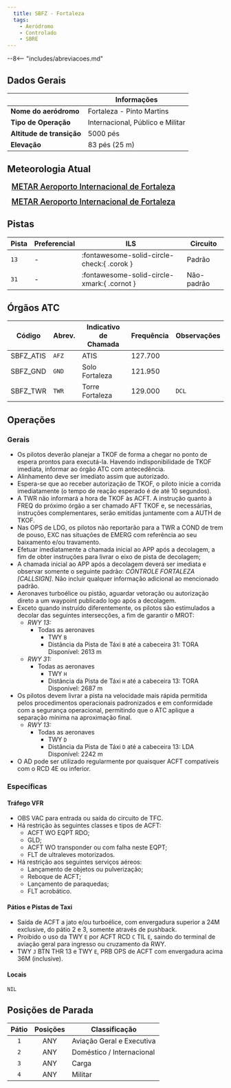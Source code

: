 ```yaml
---
  title: SBFZ - Fortaleza
  tags:
    - Aeródromo
    - Controlado
    - SBRE
---
```


--8<-- "includes/abreviacoes.md"

## Dados Gerais

|                              | Informações                          |
|------------------------------|--------------------------------------|
| **Nome do aeródromo**        | Fortaleza - Pinto Martins            |
| **Tipo de Operação**         | Internacional, Público e Militar     |
| **Altitude de transição**    | 5000 pés                             |
| **Elevação**                 | 83 pés (25 m)                       |

## Meteorologia Atual

<a href="https://metar-taf.com/pt/SBFZ" target="_blank" id="metartaf-LkzIl7SM"  style="font-size:18px; font-weight:500; color:#000; width:300px; height:435px; display:var(--show-dark); background-color: var(--md-default-bg-color); padding: 10px; margin: 0 0px 0.5em;">METAR Aeroporto Internacional de Fortaleza</a>
<script async defer crossorigin="anonymous" src="https://metar-taf.com/pt/embed-js/SBFZ?u=56997&bg_color=182061&qnh=hPa&rh=rh&target=LkzIl7SM"></script>
<a href="https://metar-taf.com/pt/SBFZ" target="_blank" id="metartaf-LkzIl7SN" style="font-size:18px; font-weight:500; color:#000; width:300px; height:435px; display:var(--show-light); background-color: var(--md-default-bg-color); padding: 10px; margin: 0 0px 0.5em;">METAR Aeroporto Internacional de Fortaleza</a>
<script async defer crossorigin="anonymous" src="https://metar-taf.com/pt/embed-js/SBFZ?u=56997&qnh=hPa&rh=rh&target=LkzIl7SN"></script>

## Pistas

| Pista | Preferencial  | ILS                                         | Circuito   |
|-------|---------------|---------------------------------------------|------------|
| `13`  | -             | :fontawesome-solid-circle-check:{ .corok }    | Padrão     |
| `31`  | -             | :fontawesome-solid-circle-xmark:{ .cornot } | Não-padrão     |

## Órgãos ATC

| Código     | Abrev. | Indicativo de Chamada | Frequência | Observações |
| ---------- | ------ | --------------------- | ---------- | ----------- |
| SBFZ_ATIS  | `AFZ`  | ATIS                  | 127.700    |             |
| SBFZ_GND   | `GND`  | Solo Fortaleza        | 121.950    |             |
| SBFZ_TWR   | `TWR`  | Torre Fortaleza       | 129.000    | `DCL`       |

## Operações

### Gerais

- Os pilotos deverão planejar a TKOF de forma a chegar no ponto de espera prontos para executá-la. Havendo indisponibilidade de TKOF imediata, informar ao órgão ATC com antecedência.
- Alinhamento deve ser imediato assim que autorizado.
- Espera-se que ao receber autorização de TKOF, o piloto inicie a corrida imediatamente (o tempo de reação esperado é de até 10 segundos).
- A TWR não informará a hora de TKOF às ACFT. A instrução quanto à FREQ do próximo órgão a ser chamado AFT TKOF e, se necessárias, instruções complementares, serão emitidas juntamente com a AUTH de TKOF.
- Nas OPS de LDG, os pilotos não reportarão para a TWR a COND de trem de pouso, EXC nas situações de EMERG com referência ao seu baixamento e/ou travamento.
- Efetuar imediatamente a chamada inicial ao APP após a decolagem, a fim de obter instruções para livrar o eixo de pista de decolagem;
- A chamada inicial ao APP após a decolagem deverá ser imediata e observar somente o seguinte padrão: *CONTROLE FORTALEZA [CALLSIGN]*. Não incluir qualquer informação adicional ao mencionado padrão.
- Aeronaves turboélice ou pistão, aguardar vetoração ou autorização direto a um waypoint publicado logo após a decolagem.
- Exceto quando instruído diferentemente, os pilotos são estimulados a decolar das seguintes intersecções, a fim de garantir o MROT:
    - *RWY 13:*
        * Todas as aeronaves
            * TWY `B`
            * Distância da Pista de Táxi `B` até a cabeceira 31: TORA Disponível: 2613 m
    - *RWY 31:*
        * Todas as aeronaves
            * TWY `H`
            * Distância da Pista de Táxi `H` até a cabeceira 13: TORA Disponível: 2687 m
- Os pilotos devem livrar a pista na velocidade mais rápida permitida pelos procedimentos operacionais padronizados e em conformidade com a segurança operacional, permitindo que o ATC aplique a separação mínima na aproximação final.
    - *RWY 13:*
        * Todas as aeronaves
            * TWY `D`
            * Distância da Pista de Táxi `D` até a cabeceira 13: LDA Disponível: 2242 m
- O AD pode ser utilizado regularmente por quaisquer ACFT compatíveis com o RCD 4E ou inferior.

### Específicas

#### Tráfego VFR

- OBS VAC para entrada ou saída do circuito de TFC.
- Há restrição às seguintes classes e tipos de ACFT:
    - ACFT WO EQPT RDO;
    - GLD;
    - ACFT WO transponder ou com falha neste EQPT;
    - FLT de ultraleves motorizados.
- Há restrição aos seguintes serviços aéreos:
    - Lançamento de objetos ou pulverização;
    - Reboque de ACFT;
    - Lançamento de paraquedas;
    - FLT acrobático.


#### Pátios e Pistas de Taxi

- Saída de ACFT a jato e/ou turboélice, com envergadura superior a 24M exclusive, do pátio 2 e 3, somente através de pushback.
- Proibido o uso da TWY `E` por ACFT RCD `C` TIL `E`, saindo do terminal de aviação geral para ingresso ou cruzamento da RWY.
- TWY `J` BTN THR 13 e TWY `E`, PRB OPS de ACFT com envergadura acima 36M (inclusive).

#### Locais

`NIL`

## Posições de Parada

| Pátio     | Posições  | Classificação             |
|:---------:|:---------:|---------------------------|
| `1`       | ANY       | Aviação Geral e Executiva |
| `2`       | ANY       | Doméstico / Internacional |
| `3`       | ANY       | Carga                     |
| `4`       | ANY       | Militar                   |